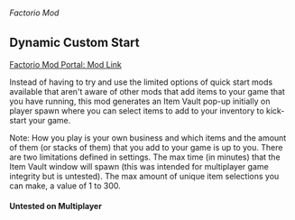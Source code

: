 ###### Factorio Mod ######

## Dynamic Custom Start ##

[Factorio Mod Portal: Mod Link](https://mods.factorio.com/mod/dynamic_custom_start)

Instead of having to try and use the limited options of quick start mods available that aren't aware of other mods that add items to your game that you have running, this mod generates an Item Vault pop-up initially on player spawn where you can select items to add to your inventory to kick-start your game.

Note: How you play is your own business and which items and the amount of them (or stacks of them) that you add to your game is up to you. There are two limitations defined in settings. The max time (in minutes) that the Item Vault window will spawn (this was intended for multiplayer game integrity but is untested). The max amount of unique item selections you can make, a value of 1 to 300.

#### Untested on Multiplayer #####
